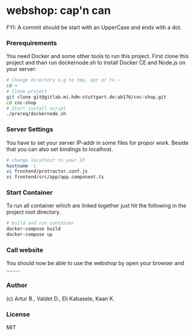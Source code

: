 <!--- Copyright (C) 2017  Artur B. -->
# **webshop: cap'n can** #

<!--- TODO: Desciribe Webshop-->
FYI: A commit should be start with an UpperCase and ends with a dot.

### Prerequirements ###
You need Docker and some other tools to run this project. First clone this
project and than run dockernode.sh to install Docker CE and Node.js on your
server:

```bash
# Change directory e.g to tmp, opt or to ~
cd ~
# Clone project
git clone git@gitlab.mi.hdm-stuttgart.de:ab176/cnc-shop.git
cd cnc-shop
# Start install script
./prereq/dockernode.sh
```

### Server Settings ###
You have to set your server IP-addr in some files for propor work.
Beside that you can also set bindings to localhost. 

```bash
# change localhost to your IP
hostname -i
vi frontend/protractor.conf.js
vi frontend/src/app/app.component.ts
```

### Start Container ###
To run all container which are linked together just hit the following in the
project root directory.

```bash
# build and run container
docker-compose build
docker-compose up
```

### Call website ###
You should now be able to use the webshop by open your browser and .........

### Author ###
(c) Artur B., Valdet D., Eli Kabasele, Kaan K.

### License ###
MIT

